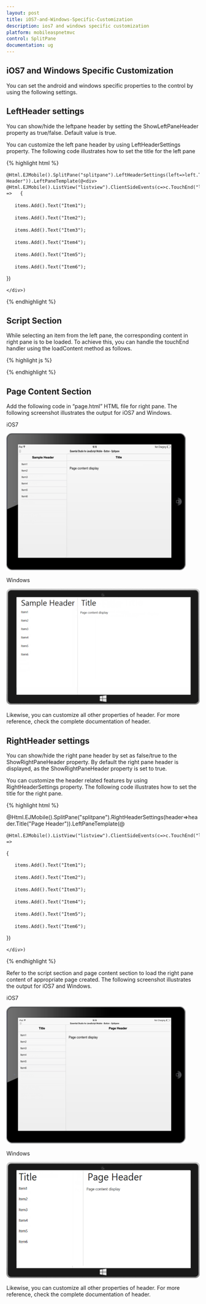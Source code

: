 ```yaml
---
layout: post
title: iOS7-and-Windows-Specific-Customization
description: ios7 and windows specific customization
platform: mobileaspnetmvc
control: SplitPane
documentation: ug
---
```


## iOS7 and Windows Specific Customization

You can set the android and windows specific properties to the control by using the following settings.

## LeftHeader settings

You can show/hide the leftpane header by setting the ShowLeftPaneHeader property as true/false. Default value is true.

You can customize the left pane header by using LeftHeaderSettings property. The following code illustrates how to set the title for the left pane


{% highlight html %}


    @Html.EJMobile().SplitPane("splitpane").LeftHeaderSettings(left=>left.Title("Sample Header")).LeftPaneTemplate(@<div>    @Html.EJMobile().ListView("listview").ClientSideEvents(c=>c.TouchEnd("loadContent")).ShowHeader(false).Items(items =>   {

       items.Add().Text("Item1");

       items.Add().Text("Item2");

       items.Add().Text("Item3");

       items.Add().Text("Item4");

       items.Add().Text("Item5");

       items.Add().Text("Item6");

   })

    </div>)          

{% endhighlight %}

## Script Section

While selecting an item from the left pane, the corresponding content in right pane is to be loaded. To achieve this, you can handle the touchEnd handler using the loadContent method as follows. 

{% highlight js %}

<script>

    function loadContent() {

        $("#splitpane").ejmSplitPane("loadContent", "splitpane/page");

    }



</script>

{% endhighlight %}

## Page Content Section

Add the following code in “page.html” HTML file for right pane. 
The following screenshot illustrates the output for iOS7 and Windows.

iOS7

![](iOS7-and-Windows-Specific-Customization_images/iOS7-and-Windows-Specific-Customization_img1.png)



Windows

![](iOS7-and-Windows-Specific-Customization_images/iOS7-and-Windows-Specific-Customization_img2.png)



Likewise, you can customize all other properties of header. For more reference, check the complete documentation of header. 

## RightHeader settings

You can show/hide the right pane header by set as false/true to the ShowRightPaneHeader property. By default the right pane header is displayed, as the ShowRightPaneHeader property is set to true.

You can customize the header related features by using RightHeaderSettings property. The following code illustrates how to set the title for the right pane.  

{% highlight html %}

@Html.EJMobile().SplitPane("splitpane").RightHeaderSettings(header=>header.Title("Page Header")).LeftPaneTemplate(@<div>

    @Html.EJMobile().ListView("listview").ClientSideEvents(c=>c.TouchEnd("loadContent")).ShowHeader(false).Items(items =>

   {

       items.Add().Text("Item1");

       items.Add().Text("Item2");

       items.Add().Text("Item3");

       items.Add().Text("Item4");

       items.Add().Text("Item5");

       items.Add().Text("Item6");

   })

    </div>)

{% endhighlight %}

Refer to the script section and page content section to load the right pane content of appropriate page created. The following screenshot illustrates the output for iOS7 and Windows.

iOS7

![](iOS7-and-Windows-Specific-Customization_images/iOS7-and-Windows-Specific-Customization_img3.png)



Windows

![](iOS7-and-Windows-Specific-Customization_images/iOS7-and-Windows-Specific-Customization_img4.png)



Likewise, you can customize all other properties of header. For more reference, check the complete documentation of header.

